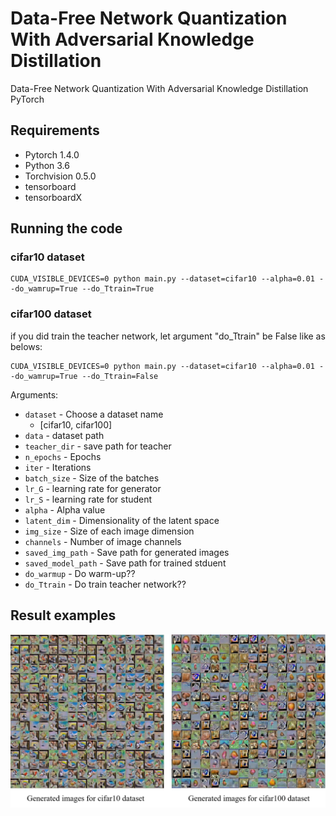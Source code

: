 # Data-Free Network Quantization With Adversarial Knowledge Distillation

Data-Free Network Quantization With Adversarial Knowledge Distillation PyTorch

## Requirements

- Pytorch 1.4.0 
- Python 3.6
- Torchvision 0.5.0
- tensorboard
- tensorboardX


## Running the code

### cifar10 dataset 

```shell
CUDA_VISIBLE_DEVICES=0 python main.py --dataset=cifar10 --alpha=0.01 --do_wamrup=True --do_Ttrain=True
```


### cifar100 dataset 

if you did train the teacher network, let argument "do_Ttrain" be False like as belows:

```shell
CUDA_VISIBLE_DEVICES=0 python main.py --dataset=cifar10 --alpha=0.01 --do_wamrup=True --do_Ttrain=False
```


Arguments:

- `dataset` - Choose a dataset name
	- [cifar10, cifar100]
- `data` - dataset path
- `teacher_dir` - save path for teacher 
- `n_epochs` - Epochs
- `iter` - Iterations
- `batch_size` - Size of the batches
- `lr_G` - learning rate for generator
- `lr_S` - learning rate for student
- `alpha` - Alpha value
- `latent_dim` - Dimensionality of the latent space
- `img_size` - Size of each image dimension
- `channels` - Number of image channels
- `saved_img_path` - Save path for generated images
- `saved_model_path` - Save path for trained stduent
- `do_warmup` - Do warm-up??
- `do_Ttrain` - Do train teacher network??


## Result examples


![1](./assets/fig1.PNG)